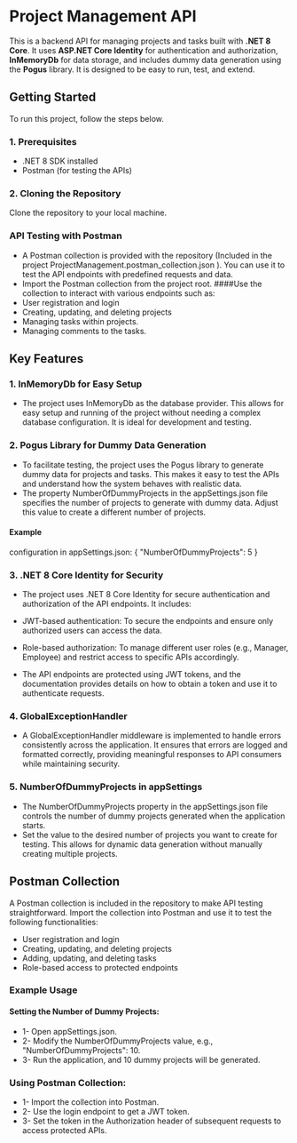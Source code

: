 # Project Management API

This is a backend API for managing projects and tasks built with **.NET 8 Core**. It uses **ASP.NET Core Identity** for authentication and authorization, **InMemoryDb** for data storage, and includes dummy data generation using the **Pogus** library. It is designed to be easy to run, test, and extend.

## Getting Started

To run this project, follow the steps below.

### 1. Prerequisites

- .NET 8 SDK installed
- Postman (for testing the APIs) 

### 2. Cloning the Repository

Clone the repository to your local machine.


### API Testing with Postman
- A Postman collection is provided with the repository (Included in the project ProjectManagement.postman_collection.json ). You can use it to test the API endpoints with predefined requests and data.
- Import the Postman collection from the project root.
####Use the collection to interact with various endpoints such as:
- User registration and login
- Creating, updating, and deleting projects
- Managing tasks within projects.
- Managing comments to the tasks.



## Key Features
### 1. InMemoryDb for Easy Setup
- The project uses InMemoryDb as the database provider. This allows for easy setup and running of the project without needing a complex database configuration. It is ideal for development and testing.

### 2. Pogus Library for Dummy Data Generation
- To facilitate testing, the project uses the Pogus library to generate dummy data for projects and tasks. This makes it easy to test the APIs and understand how the system behaves with realistic data.
- The property NumberOfDummyProjects in the appSettings.json file specifies the number of projects to generate with dummy data. Adjust this value to create a different number of projects.

#### Example 
configuration in appSettings.json:
{
  "NumberOfDummyProjects": 5
}
### 3. .NET 8 Core Identity for Security
- The project uses .NET 8 Core Identity for secure authentication and authorization of the API endpoints. It includes:

- JWT-based authentication: To secure the endpoints and ensure only authorized users can access the data.
- Role-based authorization: To manage different user roles (e.g., Manager, Employee) and restrict access to specific APIs accordingly.
- The API endpoints are protected using JWT tokens, and the documentation provides details on how to obtain a token and use it to authenticate requests.

### 4. GlobalExceptionHandler
- A GlobalExceptionHandler middleware is implemented to handle errors consistently across the application. It ensures that errors are logged and formatted correctly, providing meaningful responses to API consumers while maintaining security.

### 5. NumberOfDummyProjects in appSettings
- The NumberOfDummyProjects property in the appSettings.json file controls the number of dummy projects generated when the application starts.
- Set the value to the desired number of projects you want to create for testing.
This allows for dynamic data generation without manually creating multiple projects.


## Postman Collection
A Postman collection is included in the repository to make API testing straightforward. Import the collection into Postman and use it to test the following functionalities:
- User registration and login
- Creating, updating, and deleting projects
- Adding, updating, and deleting tasks
- Role-based access to protected endpoints

### Example Usage
#### Setting the Number of Dummy Projects:
- 1- Open appSettings.json.
- 2- Modify the NumberOfDummyProjects value, e.g., "NumberOfDummyProjects": 10.
- 3- Run the application, and 10 dummy projects will be generated.

### Using Postman Collection:

- 1- Import the collection into Postman.
- 2- Use the login endpoint to get a JWT token.
- 3- Set the token in the Authorization header of subsequent requests to access protected APIs.
